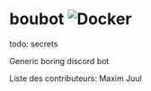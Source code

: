 # boubot ![Docker](https://github.com/JulienBouchardIT/boubot/workflows/Docker/badge.svg)

todo: secrets


Generic boring discord bot


Liste des contributeurs:
	Maxim
	Juul


